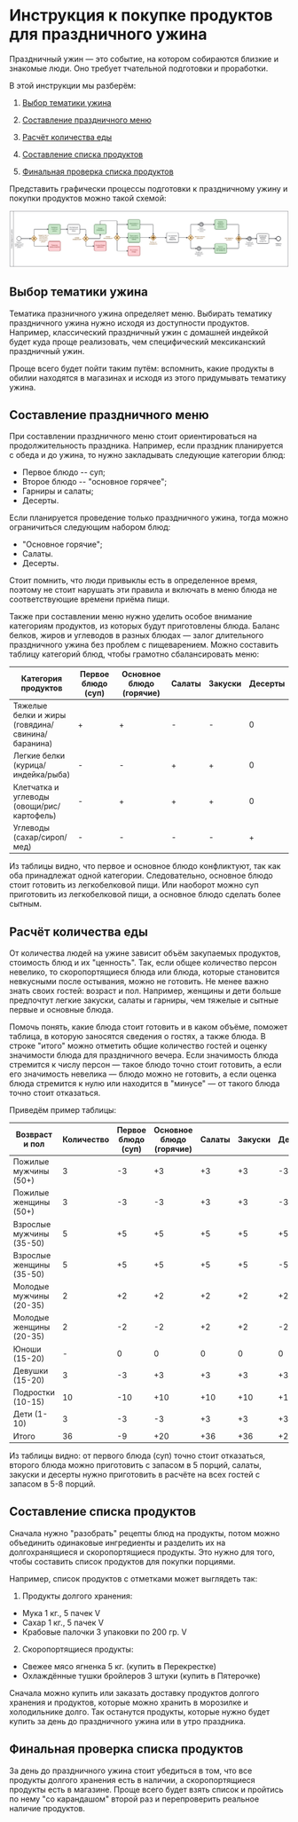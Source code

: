 # Инструкция к покупке продуктов для праздничного ужина

Праздничный ужин — это событие, на котором собираются близкие и знакомые люди. Оно требует тчательной подготовки и проработки.

В этой инструкции мы разберём:

1. [Выбор тематики ужина](#choose-dinner-theme)

2. [Составление праздничного меню](#make-menu)

3. [Расчёт количества еды](#calculate-resources)

4. [Составление списка продуктов](#make-products-list)

5. [Финальная проверка списка продуктов](#final-check)

Представить графически процессы подготовки к праздничному ужину и покупки продуктов можно такой схемой:

<p><a href="./gala_dinner.svg" target="_blank"><img src="./gala_dinner.svg" alt="Gala dinner"></a></p>


<h2 id="choose-dinner-theme">Выбор тематики ужина</h2>

Тематика празничного ужина определяет меню. Выбирать тематику праздничного ужина нужно исходя из доступности продуктов. Например, классический праздничный ужин с домашней индейкой будет куда проще реализовать, чем специфический мексиканский праздничный ужин. 

Проще всего будет пойти таким путём: вспомнить, какие продукты в обилии находятся в магазинах и исходя из этого придумывать тематику ужина.  


<h2 id="make-menu">Составление праздничного меню</h2>

При составлении праздничного меню стоит ориентироваться на продолжительность праздника. Например, если праздник планируется с обеда и до ужина, то нужно закладывать следующие категории блюд:

- Первое блюдо -- суп;
- Второе блюдо -- "основное горячее";
- Гарниры и салаты;
- Десерты.

Если планируется проведение только праздничного ужина, тогда можно ограничиться следующим набором блюд:

- "Основное горячие";
- Салаты.
- Десерты.

Стоит помнить, что люди привыклы есть в определенное время, поэтому не стоит нарушать эти правила и включать в меню блюда не соответствующие времени приёма пищи. 

Также при составлении меню нужно уделить особое внимание категориям продуктов, из которых будут приготовлены блюда. Баланс белков, жиров и углеводов в разных блюдах — залог длительного праздничного ужина без проблем с пищеварением. Можно составить таблицу категорий блюд, чтобы грамотно сбалансировать меню:

| Категория продуктов                              | Первое блюдо (суп) | Основное блюдо (горячие) |  Салаты | Закуски | Десерты |
| ------------------------------------------------ | ------------------ | -----------------------  | ------- | ------- | ------- |
| Тяжелые белки и жиры (говядина/свинина/баранина) |        +           |           +              |   -     |    -    |    0    |
| Легкие белки (курица/индейка/рыба)               |        -           |           -              |   +     |    +    |    0    |
| Клетчатка и углеводы (овощи/рис/картофель)       |        -           |           +              |   +     |    +    |    0    |
| Углеводы (сахар/сироп/мед)                       |        -           |           -              |   -     |    -    |    +    |

Из таблицы видно, что первое и основное блюдо конфликтуют, так как оба принадлежат одной категории. Следовательно, основное блюдо стоит готовить из легкобелковой пищи. Или наоборот можно суп приготовить из легкобелковой пищи, а основное блюдо сделать более сытным.

<h2 id="calculate-resources">Расчёт количества еды</h2>

От количества людей на ужине зависит объём закупаемых продуктов, стоимость блюд и их "ценность". Так, если общее количество персон невелико, то скоропортящиеся блюда или блюда, которые становится невкусными после остывания, можно не готовить. Не менее важно знать своих гостей: возраст и пол. Например, женщины и дети больше предпочтут легкие закуски, салаты и гарниры, чем тяжелые и сытные первые и основные блюда.

Помочь понять, какие блюда стоит готовить и в каком объёме, поможет таблица, в которую заносятся сведения о гостях, а также блюда. В строке "итого" можно отметить общие количество гостей и оценку значимости блюда для праздничного вечера. Если значимость блюда стремится к числу персон — такое блюдо точно стоит готовить, а если его значимость невелика — блюдо можно не готовить, а если оценка блюда стремится к нулю или находится в "минусе" — от такого блюда точно стоит отказаться.

Приведём пример таблицы:

|       Возвраст и пол     | Количество | Первое блюдо (суп) | Основное блюдо (горячие) |  Салаты | Закуски | Десерты |
| -------------------------|------------|--------------------|--------------------------|---------|---------|-------- |
| Пожилые мужчины (50+)    |     3      |          -3        |          +3              |   +3    |   +3    |   -3    |
| Пожилые женщины (50+)    |     3      |          -3        |          -3              |   +3    |   +3    |   -3    |
| Взрослые мужчины (35-50) |     5      |          +5        |          +5              |   +5    |   +5    |   +5    |
| Взрослые женщины (35-50) |     5      |          +5        |          +5              |   +5    |   +5    |   -5    |
| Молодые мужчины (20-35)  |     2      |          +2        |          +2              |   +2    |   +2    |   +2    |
| Молодые женщины (20-35)  |     2      |          -2        |          -2              |   +2    |   +2    |   -2    |
| Юноши (15-20)            |     -      |          0         |          0               |   0     |   0     |   0     |
| Девушки (15-20)          |     3      |          -3        |          +3              |   +3    |   +3    |   +3    |
| Подростки (10-15)        |    10      |          -10       |          +10             |   +10   |   +10   |   +10   |
| Дети (1-10)              |     3      |          -3        |          -3              |   +3    |   +3    |   +3    |
| Итого                    |     36     |          -9        |          +20             |   +36   |  +36    |   +20   |

Из таблицы видно: от первого блюда (суп) точно стоит отказаться, второго блюда можно приготовить с запасом в 5 порций, салаты, закуски и десерты нужно приготовить в расчёте на всех гостей с запасом в 5-8 порций.


<h2 id="make-products-list">Составление списка продуктов</h2>

Сначала нужно "разобрать" рецепты блюд на продукты, потом можно объединить одинаковые ингредиенты и разделить их на долгохранящиеся и скоропортящиеся продукты. Это нужно для того, чтобы составить список продуктов для покупки порциями. 

Например, список продуктов с отметками может выглядеть так:

1. Продукты долгого хранения:

- Мука 1 кг., 5 пачек V
- Сахар 1 кг., 5 пачек V
- Крабовые палочки 3 упаковки по 200 гр. V

2. Скоропортящиеся продукты:

- Свежее мясо ягненка 5 кг. (купить в Перекрестке)
- Охлаждённые тушки бройлеров 3 штуки (купить в Пятерочке)

Сначала можно купить или заказать доставку продуктов долгого хранения и продуктов, которые можно хранить в морозилке и холодильнике долго. Так останутся продукты, которые нужно будет купить за день до праздничного ужина или в утро праздника.


<h2 id="final-check">Финальная проверка списка продуктов</h2>

За день до праздничного ужина стоит убедиться в том, что все продукты долгого хранения есть в наличии, а скоропортящиеся продукты есть в магазине. Проще всего будет взять список и пройтись по нему "со карандашом" второй раз и перепроверить реальное наличие продуктов.